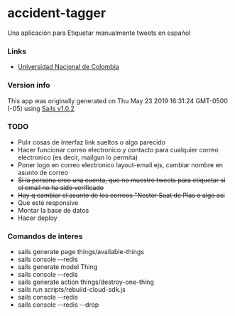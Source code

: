 # accident-tagger

Una aplicación para Etiquetar manualmente tweets en español


### Links

+ [Universidad Nacional de Colombia](https://unal.edu.co) 



### Version info

This app was originally generated on Thu May 23 2019 16:31:24 GMT-0500 (-05) using [Sails v1.0.2](https://sailsjs.com)

<!-- Internally, Sails used [`sails-generate@1.15.28`](https://github.com/balderdashy/sails-generate/tree/v1.15.28/lib/core-generators/new). -->



<!--
Note:  Generators are usually run using the globally-installed `sails` CLI (command-line interface).  This CLI version is _environment-specific_ rather than app-specific, thus over time, as a project's dependencies are upgraded or the project is worked on by different developers on different computers using different versions of Node.js, the Sails dependency in its package.json file may differ from the globally-installed Sails CLI release it was originally generated with.  (Be sure to always check out the relevant [upgrading guides](https://sailsjs.com/upgrading) before upgrading the version of Sails used by your app.  If you're stuck, [get help here](https://sailsjs.com/support).)
-->

### TODO
* Pulir cosas de interfaz link sueltos o algo parecido
* Hacer funcionar correo electronico y contacto para cualquier correo electronico (es decir, mailgun lo permita)
* Poner logo en correo electronico layout-email.ejs, cambiar nombre en asunto de correo
* <s>Si la persona creo una cuenta, que no muestre tweets para etiquetar si el email no ha sido verificado</s>
* <s>Hay q cambiar el asunto de los correos "Nestor Suat de Plas o algo asi</s>
* Que este responsive
* Montar la base de datos
* Hacer deploy
 
### Comandos de interes
* sails generate page things/available-things
* sails console --redis
* sails generate model Thing
* sails console --redis
* sails generate action things/destroy-one-thing
* sails run scripts/rebuild-cloud-sdk.js 
* sails console --redis
* sails console --redis --drop
